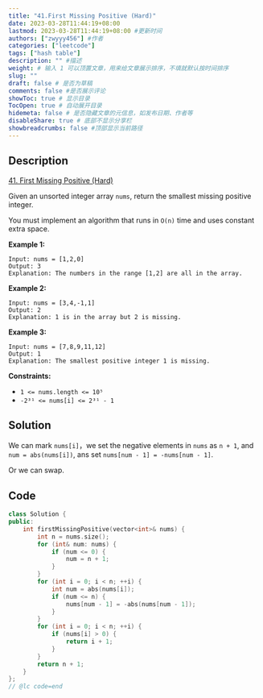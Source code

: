 ```yaml
---
title: "41.First Missing Positive (Hard)"
date: 2023-03-28T11:44:19+08:00
lastmod: 2023-03-28T11:44:19+08:00 #更新时间
authors: ["zwyyy456"] #作者
categories: ["leetcode"]
tags: ["hash table"]
description: "" #描述
weight: # 输入 1 可以顶置文章，用来给文章展示排序，不填就默认按时间排序
slug: ""
draft: false # 是否为草稿
comments: false #是否展示评论
showToc: true # 显示目录
TocOpen: true # 自动展开目录
hidemeta: false # 是否隐藏文章的元信息，如发布日期、作者等
disableShare: true # 底部不显示分享栏
showbreadcrumbs: false #顶部显示当前路径
---
```

## Description
[41. First Missing Positive (Hard)](https://leetcode.com/problems/first-missing-positive/)

Given an unsorted integer array `nums`, return the smallest missing positive integer.

You must implement an algorithm that runs in `O(n)` time and uses constant extra space.

**Example 1:**

```
Input: nums = [1,2,0]
Output: 3
Explanation: The numbers in the range [1,2] are all in the array.

```

**Example 2:**

```
Input: nums = [3,4,-1,1]
Output: 2
Explanation: 1 is in the array but 2 is missing.

```

**Example 3:**

```
Input: nums = [7,8,9,11,12]
Output: 1
Explanation: The smallest positive integer 1 is missing.

```

**Constraints:**

- `1 <= nums.length <= 10⁵`
- `-2³¹ <= nums[i] <= 2³¹ - 1`

## Solution
We can mark `nums[i]`，we set the negative elements in `nums` as `n + 1`, and `num = abs(nums[i])`, ans set `nums[num - 1] = -nums[num - 1]`.

Or we can swap.

## Code
```cpp
class Solution {
public:
    int firstMissingPositive(vector<int>& nums) {
        int n = nums.size();
        for (int& num: nums) {
            if (num <= 0) {
                num = n + 1;
            }
        }
        for (int i = 0; i < n; ++i) {
            int num = abs(nums[i]);
            if (num <= n) {
                nums[num - 1] = -abs(nums[num - 1]);
            }
        }
        for (int i = 0; i < n; ++i) {
            if (nums[i] > 0) {
                return i + 1;
            }
        }
        return n + 1;
    }
};
// @lc code=end
```
